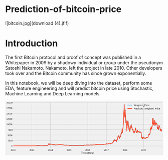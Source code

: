 # Prediction-of-bitcoin-price
![bitcoin.jpg](download (4).jfif)

# Introduction 

The first Bitcoin protocol and proof of concept was published in a Whitepaper in 2009 by a shadowy individual or group under the pseudonym Satoshi Nakamoto. Nakamoto, left the project in late 2010. Other developers took over and the Bitcoin community has since grown exponentially.

In this notebook, we will be deep diving into the dataset, perform some EDA, feature engineering and will predict bitcoin price using Stochastic, Machine Learning and Deep Learning models. 

![bitcoin.jpg](result.png)
